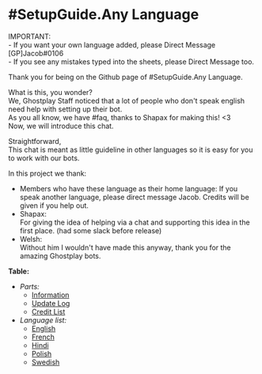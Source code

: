 # #SetupGuide.Any Language

IMPORTANT: \
	- If you want your own language added, please Direct Message [GP]Jacob#0106 \
	- If you see any mistakes typed into the sheets, please Direct Message too.

Thank you for being on the Github page of #SetupGuide.Any Language.

What is this, you wonder? \
We, Ghostplay Staff noticed that a lot of people who don't speak english need help with setting up their bot. \
As you all know, we have #faq, thanks to Shapax for making this! <3 \
Now, we will introduce this chat. 

Straightforward, \
This chat is meant as little guideline in other languages so it is easy for you to work with our bots.


In this project we thank: 
- Members who have these language as their home language: 
	If you speak another language, please direct message Jacob. Credits will be given if you help out. 
- Shapax: \
	For giving the idea of helping via a chat and supporting this idea in the first place. (had some slack before release) 
- Welsh: \
	Without him I wouldn't have made this anyway, thank you for the amazing Ghostplay bots. 


**Table:** 
- *Parts:* 
	- [Information](https://github.com/Jacob-Ghostplay/Ghostplay-Setupguide-AnyLanguage/blob/master/README.md) 
	- [Update Log](https://github.com/Jacob-Ghostplay/Ghostplay-Setupguide-AnyLanguage/blob/master/Update%20Log.md)
	- [Credit List](https://github.com/Jacob-Ghostplay/Ghostplay-Setupguide-AnyLanguage/blob/master/Credits.md) 
- *Language list:* 
	- [English](https://github.com/Jacob-Ghostplay/Ghostplay-Setupguide-AnyLanguage/blob/master/Languages/English) 
	- [French](https://github.com/Jacob-Ghostplay/Ghostplay-Setupguide-AnyLanguage/blob/master/Languages/French) 
	- [Hindi](https://github.com/Jacob-Ghostplay/Ghostplay-Setupguide-AnyLanguage/blob/master/Languages/Hindi) 
	- [Polish](https://github.com/Jacob-Ghostplay/Ghostplay-Setupguide-AnyLanguage/blob/master/Languages/Polish)
	- [Swedish](https://raw.githubusercontent.com/Jacob-Ghostplay/Ghostplay-Setupguide-AnyLanguage/master/Languages/Swedish.md)
